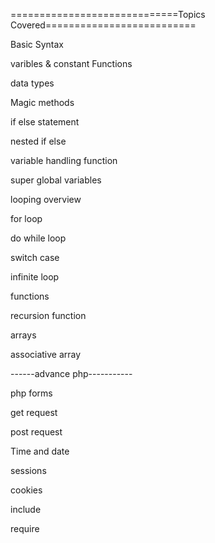 =============================Topics Covered==========================	
						
						
Basic Syntax 		
			
varibles & constant	Functions 
				
data types	

Magic methods 		
		
if else statement 	
				
nested if else			
		
variable handling function 		
			
super global variables 	
				
						
looping overview 		
			
for loop	
		
do while loop		
			
switch case				
	
infinite loop	

functions	
			
recursion function

arrays 	

associative array	

				
	

------advance php-----------
				
	
php forms	
				
get request		
			
post request 	

Time and date

sessions

cookies

include

require				
				
						
					
		 				
